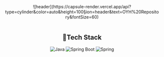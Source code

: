 <!-- 타이틀 -->
<div align="center">
![header](https://capsule-render.vercel.app/api?type=cylinder&color=auto&height=100&section=header&text=OYH%20Repository&fontSize=60)
</div>

<br/>

<div align=center>
  <h2>🔨Tech Stack</h2>

  <img alt="Java" src ="https://img.shields.io/badge/Java-FF9950.svg?&style=for-the-badge&logo=Java&logoColor=white"/>
  <img alt="Spring Boot" src ="https://img.shields.io/badge/Spring Boot-6DB33F.svg?&style=for-the-badge&logo=Spring Boot&logoColor=white"/>
  <img alt="Spring" src ="https://img.shields.io/badge/Spring-6DB33F.svg?&style=for-the-badge&logo=Spring&logoColor=white"/>
    
</div>
